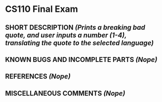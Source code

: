 # CS110 Final Exam

## SHORT DESCRIPTION *(Prints a breaking bad quote, and user inputs a number (1-4), translating the quote to the selected language)*

## KNOWN BUGS AND INCOMPLETE PARTS *(Nope)*

## REFERENCES *(Nope)*

## MISCELLANEOUS COMMENTS *(Nope)*